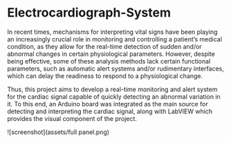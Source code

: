 # Electrocardiograph-System

In recent times, mechanisms for interpreting vital signs have been playing an increasingly crucial role in monitoring and controlling a patient’s medical condition, as they allow for the real-time detection of sudden and/or abnormal changes in certain physiological parameters. However, despite being effective, some of these analysis methods lack certain functional parameters, such as automatic alert systems and/or rudimentary interfaces, which can delay the readiness to respond to a physiological change.

Thus, this project aims to develop a real-time monitoring and alert system for the cardiac signal capable of quickly detecting an abnormal variation in it. To this end, an Arduino board was integrated as the main source for detecting and interpreting the cardiac signal, along with LabVIEW which provides the visual component of the project.

![screenshot](assets/full panel.png)
